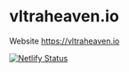 # vltraheaven.io

Website https://vltraheaven.io

[![Netlify Status](https://api.netlify.com/api/v1/badges/750f726c-47e5-43c0-a345-c431b0ebc92f/deploy-status)](https://app.netlify.com/sites/lucid-kirch-577ff5/deploys)
